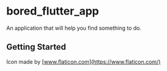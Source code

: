 # bored_flutter_app

An application that will help you find something to do.

## Getting Started

Icon made by [www.flaticon.com](https://www.flaticon.com/)
  
